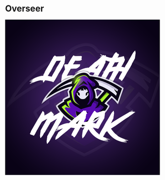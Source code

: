 # Overseer

![DeathMark Discord avatar](https://github.com/QuentinLucyyd/overseer/blob/master/public/assets/images/deathmark-discord-avatar.png?raw=true)
